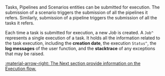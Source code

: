 Tasks, Pipelines and Scenarios entities can be submitted for execution. The submission of a scenario triggers the
submission of all the pipelines it refers. Similarly, submission of a pipeline triggers the submission of all the
tasks it refers.

Each time a task is submitted for execution, a new _Job_ is created. A `Job^` represents a single execution of a task.
It holds all the information related to the task execution, including the **creation date**, the execution `Status^`,
the **log messages** of the user function, and the **stacktrace** of any exceptions that may be raised.


[:material-arrow-right: The Next section provide information on the Execution flow.](execution-flow.md)
